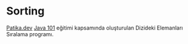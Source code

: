 # Sorting
[Patika.dev](https://patika.dev) [Java 101](https://app.patika.dev/courses/java101) eğitimi kapsamında oluşturulan Dizideki Elemanları Sıralama programı.
